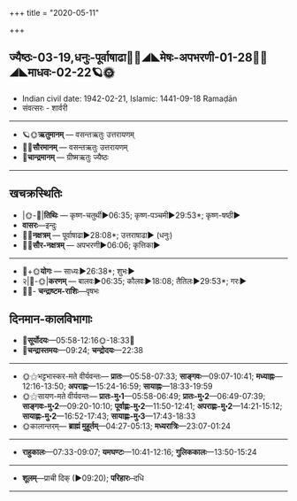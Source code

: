 +++
title = "2020-05-11"

+++
## ज्यैष्ठः-03-19,धनुः-पूर्वाषाढा🌛🌌◢◣मेषः-अपभरणी-01-28🌌🌞◢◣माधवः-02-22🪐🌞
- Indian civil date: 1942-02-21, Islamic: 1441-09-18 Ramaḍān
- संवत्सरः - शार्वरी
___________________
- 🪐🌞**ऋतुमानम्** — वसन्तऋतुः उत्तरायणम्
- 🌌🌞**सौरमानम्** — वसन्तऋतुः उत्तरायणम्
- 🌛**चान्द्रमानम्** — ग्रीष्मऋतुः ज्यैष्ठः
___________________


## खचक्रस्थितिः
- |🌞-🌛|**तिथिः** — कृष्ण-चतुर्थी►06:35; कृष्ण-पञ्चमी►29:53*; कृष्ण-षष्ठी►  
- **वासरः**—इन्दुः  
- 🌌🌛**नक्षत्रम्** — पूर्वाषाढा►28:08*; उत्तराषाढा► (धनुः)  
- 🌌🌞**सौर-नक्षत्रम्** — अपभरणी►06:06; कृत्तिका►  
___________________
- 🌛+🌞**योगः** — साध्यः►26:38*; शुभः►  
- २|🌛-🌞|**करणम्** — बालवः►06:35; कौलवः►18:08; तैतिलः►29:53*; गरः►  
- 🌌🌛- **चन्द्राष्टम-राशिः**—वृषभः  


## दिनमान-कालविभागाः
- 🌅**सूर्योदयः**—05:58-12:16🌞️-18:33🌇  
- 🌛**चन्द्रास्तमयः**—09:24; **चन्द्रोदयः**—22:38  
___________________
- 🌞⚝भट्टभास्कर-मते वीर्यवन्तः— **प्रातः**—05:58-07:33; **साङ्गवः**—09:07-10:41; **मध्याह्नः**—12:16-13:50; **अपराह्णः**—15:24-16:59; **सायाह्नः**—18:33-19:59  
- 🌞⚝सायण-मते वीर्यवन्तः— **प्रातः-मु॰1**—05:58-06:49; **प्रातः-मु॰2**—06:49-07:39; **साङ्गवः-मु॰2**—09:20-10:10; **पूर्वाह्णः-मु॰2**—11:50-12:41; **अपराह्णः-मु॰2**—14:21-15:12; **सायाह्णः-मु॰2**—16:52-17:43; **सायाह्णः-मु॰3**—17:43-18:33  
- 🌞कालान्तरम्— **ब्राह्मं मुहूर्तम्**—04:27-05:13; **मध्यरात्रिः**—23:07-01:24  
___________________
- **राहुकालः**—07:33-09:07; **यमघण्टः**—10:41-12:16; **गुलिककालः**—13:50-15:24  
___________________
- **शूलम्**—प्राची दिक् (►09:20); **परिहारः**–दधि  
___________________
